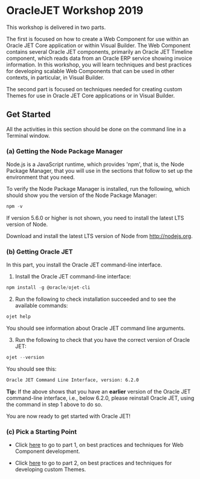 # OracleJET Workshop 2019
This workshop is delivered in two parts.  

The first is focused on how to create a Web Component for use within an Oracle JET Core application or within Visual Builder. The Web Component contains several Oracle JET components, primarily an Oracle JET Timeline component, which reads data from an Oracle ERP service showing invoice information. In this workshop, you will learn techniques and best practices for developing scalable Web Components that can be used in other contexts, in particular, in Visual Builder. 

The second part is focused on techniques needed for creating custom Themes for use in Oracle JET Core applications or in Visual Builder. 

## Get Started

All the activities in this section should be done on the command line in a Terminal window.

### (a) Getting the Node Package Manager

Node.js is a JavaScript runtime, which provides 'npm', that is, the Node Package Manager, that you will use in the sections that follow to set up the environment that you need.

To verify the Node Package Manager is installed, run the following, which should show you the version of the Node Package Manager:
```js #button { border: none; }   
npm -v
```

If version 5.6.0 or higher is not shown, you need to install the latest LTS version of Node.

Download and install the latest LTS version of Node from http://nodejs.org.

### (b) Getting Oracle JET

In this part, you install the Oracle JET command-line interface.

1. Install the Oracle JET command-line interface:

```js #button { border: none; }
npm install -g @oracle/ojet-cli
```

2. Run the following to check installation succeeded and to see the available commands:

```js #button { border: none; }
ojet help
```

You should see information about Oracle JET command line arguments.

3. Run the following to check that you have the correct version of Oracle JET:

```js #button { border: none; }
ojet --version
```

You should see this:

```html #button { border: none; }
Oracle JET Command Line Interface, version: 6.2.0
```

**Tip:** If the above shows that you have an **earlier** version of the Oracle JET command-line interface, i.e., below 6.2.0, please reinstall Oracle JET, using the command in step 1 above to do so.

You are now ready to get started with Oracle JET!

### (c) Pick a Starting Point

   * Click [here](part1.md) to go to part 1, on best practices and techniques for Web Component development.

   * Click [here](part2.md) to go to part 2, on best practices and techniques for developing custom Themes.



